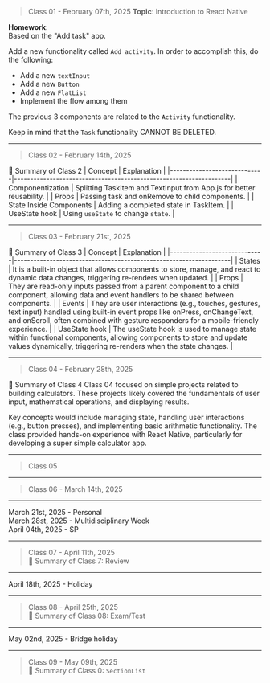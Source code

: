 
> Class 01 - February 07th, 2025
**Topic**: Introduction to React Native  

**Homework**:  
Based on the "Add task" app. 

Add a new functionality called `Add activity`. In order to accomplish this, do the following:
- Add a new `textInput`
- Add a new `Button`
- Add a new `FlatList`
- Implement the flow among them

The previous 3 components are related to the `Activity` functionality. 

Keep in mind that the `Task` functionality CANNOT BE DELETED.

---

> Class 02 - February 14th, 2025

📝 Summary of Class 2
| Concept                     | Explanation                                                       |
|-----------------------------|-------------------------------------------------------------------|
| Componentization            | Splitting TaskItem and TextInput from App.js for better reusability.           |
| Props                       | Passing task and onRemove to child components.                    |
| State Inside Components      | Adding a completed state in TaskItem.                             |
| UseState hook     | Using `useState` to change `state`.     |

---

> Class 03 - February 21st, 2025

📝 Summary of Class 3
| Concept                     | Explanation                                                       |
|-----------------------------|-------------------------------------------------------------------|
| States            | It is a built-in object that allows components to store, manage, and react to dynamic data changes, triggering re-renders when updated.           |
| Props                       | They are read-only inputs passed from a parent component to a child component, allowing data and event handlers to be shared between components.                     |
| Events      | They are user interactions (e.g., touches, gestures, text input) handled using built-in event props like onPress, onChangeText, and onScroll, often combined with gesture responders for a mobile-friendly experience.                             |
| UseState hook     | The useState hook is used to manage state within functional components, allowing components to store and update values dynamically, triggering re-renders when the state changes.  |

---
> Class 04 - February 28th, 2025

📝 Summary of Class 4
Class 04 focused on simple projects related to building calculators. These projects likely covered the fundamentals of user input, mathematical operations, and displaying results.

Key concepts would include managing state, handling user interactions (e.g., button presses), and implementing basic arithmetic functionality. The class provided hands-on experience with React Native, particularly for developing a super simple calculator app.

---
> Class 05

---
> Class 06 - March 14th, 2025
---

March 21st, 2025 - Personal  
March 28st, 2025 - Multidisciplinary Week  
April 04th, 2025 - SP  

---
> Class 07 - April 11th, 2025  
📝 Summary of Class 7: Review  

---

April 18th, 2025 - Holiday

---

> Class 08 - April 25th, 2025  
📝 Summary of Class 08: Exam/Test  

---

May 02nd, 2025 - Bridge holiday

---

> Class 09 - May 09th, 2025  
📝 Summary of Class 0: `SectionList`   

